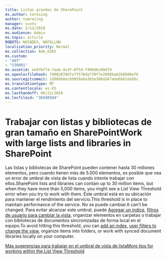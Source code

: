 ```yaml
---
title: Listas grandes de SharePoint
ms.author: toresing
author: tomresing
manager: scotv
ms.date: 2/12/2018
ms.audience: Admin
ms.topic: article
ROBOTS: NOINDEX, NOFOLLOW
localization_priority: Normal
ms.collection: Adm_O365
ms.custom:
- "407"
- "530001"
ms.assetid: ee07bf74-7aeb-4c47-8f5d-f496d6c09d79
ms.openlocfilehash: f900287067e7f570de770f7e2098ba62b8086ef8
ms.sourcegitcommit: 1d98db8acb9959aba3b5e308a567ade6b62da56c
ms.translationtype: MT
ms.contentlocale: es-ES
ms.lasthandoff: 08/22/2019
ms.locfileid: "36508584"
---
```

# <a name="work-with-large-lists-and-libraries-in-sharepoint"></a><span data-ttu-id="a0b36-102">Trabajar con listas y bibliotecas de gran tamaño en SharePoint</span><span class="sxs-lookup"><span data-stu-id="a0b36-102">Work with large lists and libraries in SharePoint</span></span>

<span data-ttu-id="a0b36-103">Las listas y bibliotecas de SharePoint pueden contener hasta 30 millones elementos, pero cuando tienen más de 5.000 elementos, es posible que vea un error de umbral de vista de lista cuando intente trabajar con ellos.</span><span class="sxs-lookup"><span data-stu-id="a0b36-103">SharePoint lists and libraries can contain up to 30 million items, but when they have more than 5,000 items, you might see a List View Threshold error when you try to work with them.</span></span> <span data-ttu-id="a0b36-104">Este umbral está en su ubicación para mantener el rendimiento del servicio.</span><span class="sxs-lookup"><span data-stu-id="a0b36-104">This threshold is in place to maintain performance of the service.</span></span> <span data-ttu-id="a0b36-105">No se puede cambiar.</span><span class="sxs-lookup"><span data-stu-id="a0b36-105">It can't be changed.</span></span> <span data-ttu-id="a0b36-106">Para evitar alcanzar este umbral, puede [Agregar un índice](https://go.microsoft.com/fwlink/?linkid=867784), [filtros de usuario para cambiar la vista](https://go.microsoft.com/fwlink/?linkid=867786), organizar elementos en carpetas o trabajar con bibliotecas de documentos sincronizadas de forma local en el equipo.</span><span class="sxs-lookup"><span data-stu-id="a0b36-106">To avoid hitting this threshold, you can [add an index](https://go.microsoft.com/fwlink/?linkid=867784), [user filters to change the view](https://go.microsoft.com/fwlink/?linkid=867786), organize items into folders, or work with synced document libraries locally on your computer.</span></span>
  
[<span data-ttu-id="a0b36-107">Más sugerencias para trabajar en el umbral de vista de lista</span><span class="sxs-lookup"><span data-stu-id="a0b36-107">More tips for working within the List View Threshold</span></span>](https://go.microsoft.com/fwlink/?linkid=867787)
  